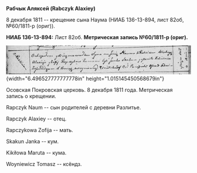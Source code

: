 **Рабчык Аляксей (Rabczyk Alaxiey)**

8 декабря 1811 -- крещение сына Наума (НИАБ 136-13-894, лист 82об,
№60/1811-р (ориг)).

**НИАБ 136-13-894:** Лист 82об. **Метрическая запись №60/1811-р
(ориг).**

![](./media/7dc06e06b7e19a3ec73e009d821757dffda2a4d6.png){width="6.496527777777778in"
height="1.015145450568679in"}

Осовская Покровская церковь. 8 декабря 1811 года. Метрическая запись о
крещении.

Rapczyk Naum -- сын родителей с деревни Разлитье.

Rapczyk Alaxiey -- отец.

Rapczykowa Zofija -- мать.

Skakun Janka -- кум.

Kikiłowa Maruta -- кума.

Woyniewicz Tomasz -- ксёндз.
